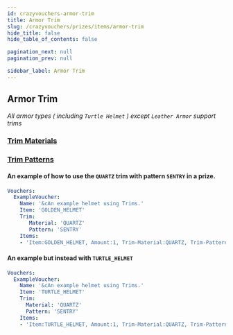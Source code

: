 ```yaml
---
id: crazyvouchers-armor-trim
title: Armor Trim
slug: /crazyvouchers/prizes/items/armor-trim
hide_title: false
hide_table_of_contents: false

pagination_next: null
pagination_prev: null

sidebar_label: Armor Trim
---
```

## Armor Trim
*All armor types ( including `Turtle Helmet` ) except `Leather Armor` support trims*

### [Trim Materials](https://jd.papermc.io/paper/1.20/org/bukkit/inventory/meta/trim/TrimMaterial.html)

### [Trim Patterns](https://jd.papermc.io/paper/1.20/org/bukkit/inventory/meta/trim/TrimPattern.html)

#### An example of how to use the `QUARTZ` trim with pattern `SENTRY` in a prize.
```yml
Vouchers:
  ExampleVoucher:
    Name: '&cAn example helmet using Trims.'
    Item: 'GOLDEN_HELMET'
    Trim:
       Material: 'QUARTZ'
       Pattern: 'SENTRY'
    Items:
    - 'Item:GOLDEN_HELMET, Amount:1, Trim-Material:QUARTZ, Trim-Pattern: SENTRY, Name: &cAn example helmet using Trims.'
```

#### An example but instead with `TURTLE_HELMET`
```yml
Vouchers:
  ExampleVoucher:
    Name: '&cAn example helmet using Trims.'
    Item: 'TURTLE_HELMET'
    Trim:
      Material: 'QUARTZ'
      Pattern: 'SENTRY'
    Items:
    - 'Item:TURTLE_HELMET, Amount:1, Trim-Material:QUARTZ, Trim-Pattern: SENTRY, Name: &cAn example helmet using Trims.'
```